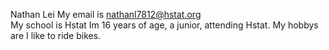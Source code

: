 Nathan Lei 
My email is nathanl7812@hstat.org   
My school is Hstat
Im 16 years of age, a junior, attending Hstat. My hobbys are I like to ride bikes.